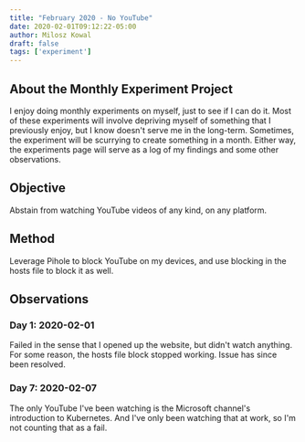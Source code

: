 ```yaml
---
title: "February 2020 - No YouTube"
date: 2020-02-01T09:12:22-05:00
author: Milosz Kowal
draft: false
tags: ['experiment']
---
```


## About the Monthly Experiment Project

I enjoy doing monthly experiments on myself, just to see if I can do it. Most of these experiments will involve depriving myself of something that I previously enjoy, but I know doesn't serve me in the long-term. Sometimes, the experiment will be scurrying to create something in a month. Either way, the experiments page will serve as a log of my findings and some other observations.

## Objective

Abstain from watching YouTube videos of any kind, on any platform.

## Method

Leverage Pihole to block YouTube on my devices, and use blocking in the hosts file to block it as well.

## Observations

### Day 1: 2020-02-01

Failed in the sense that I opened up the website, but didn't watch anything. For some reason, the hosts file block stopped working. Issue has since been resolved.

### Day 7: 2020-02-07

The only YouTube I've been watching is the Microsoft channel's introduction to Kubernetes. And I've only been watching that at work, so I'm not counting that as a fail.
